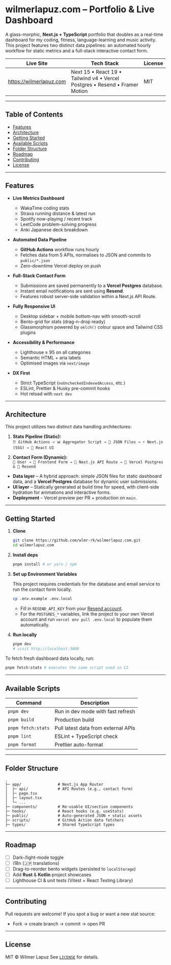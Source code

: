 # wilmerlapuz.com – Portfolio & Live Dashboard

A glass-morphic, **Next.js + TypeScript** portfolio that doubles as a real-time dashboard for my coding, fitness, language-learning and music activity. This project features two distinct data pipelines: an automated hourly workflow for static metrics and a full-stack interactive contact form.

| Live Site                 | Tech Stack                                                              | License |
| ------------------------- | ----------------------------------------------------------------------- | ------- |
| <https://wilmerlapuz.com> | Next 15 • React 19 • Tailwind v4 • Vercel Postgres • Resend • Framer Motion | MIT     |

---

## Table of Contents

- [Features](#features)
- [Architecture](#architecture)
- [Getting Started](#getting-started)
- [Available Scripts](#available-scripts)
- [Folder Structure](#folder-structure)
- [Roadmap](#roadmap)
- [Contributing](#contributing)
- [License](#license)

---

## Features

-   **Live Metrics Dashboard**
    -   WakaTime coding stats
    -   Strava running distance & latest run
    -   Spotify now-playing / recent track
    -   LeetCode problem-solving progress
    -   Anki Japanese deck breakdown

-   **Automated Data Pipeline**
    -   **GitHub Actions** workflow runs hourly
    -   Fetches data from 5 APIs, normalises to JSON and commits to `public/*.json`
    -   Zero-downtime Vercel deploy on push

-   **Full-Stack Contact Form**
    -   Submissions are saved permanently to a **Vercel Postgres** database.
    -   Instant email notifications are sent using **Resend**.
    -   Features robust server-side validation within a Next.js API Route.

-   **Fully Responsive UI**
    -   Desktop sidebar + mobile bottom-nav with smooth-scroll
    -   Bento-grid for stats (drag-n-drop ready)
    -   Glassmorphism powered by `oklch()` colour space and Tailwind CSS plugins

-   **Accessibility & Performance**
    -   Lighthouse ≥ 95 on all categories
    -   Semantic HTML + aria labels
    -   Optimised images via `next/image`

-   **DX First**
    -   Strict TypeScript (`noUncheckedIndexedAccess`, etc.)
    -   ESLint, Prettier & Husky pre-commit hooks
    -   Hot reload with `next dev`

---

## Architecture

This project utilizes two distinct data handling architectures:

1.  **Stats Pipeline (Static):**  
    `⏰ GitHub Actions → 📊 Aggregator Script → 📁 JSON Files → ⚡ Next.js (SSG) → 🎨 React UI`

2.  **Contact Form (Dynamic):**  
    `👤 User → 📝 Frontend Form → 🚀 Next.js API Route → 💾 Vercel Postgres & 📧 Resend`

-   **Data layer** – A hybrid approach: simple JSON files for static dashboard data, and a **Vercel Postgres** database for dynamic user submissions.
-   **UI layer** – Statically generated at build time for speed, with client-side hydration for animations and interactive forms.
-   **Deployment** – Vercel preview per PR + production on `main`.

---

## Getting Started

1.  **Clone**

    ```bash
    git clone https://github.com/wlmr-rk/wilmerlapuz.com.git
    cd wilmerlapuz.com
    ```

2.  **Install deps**

    ```bash
    pnpm install # or yarn / npm
    ```

3.  **Set up Environment Variables**

    This project requires credentials for the database and email service to run the contact form locally.

    ```bash
    cp .env.example .env.local
    ```

    -   Fill in `RESEND_API_KEY` from your [Resend account](https://resend.com).
    -   For the `POSTGRES_*` variables, link the project to your own Vercel account and run `vercel env pull .env.local` to populate them automatically.

4.  **Run locally**

    ```bash
    pnpm dev
    # visit http://localhost:3000
    ```

To fetch fresh dashboard data locally, run:

```bash
pnpm fetch:stats # executes the same script used in CI
```

---

## Available Scripts

| Command          | Description                                  |
| ---------------- | -------------------------------------------- |
| `pnpm dev`       | Run in dev mode with fast refresh            |
| `pnpm build`     | Production build                             |
| `pnpm fetch:stats` | Pull latest data from external APIs          |
| `pnpm lint`      | ESLint + TypeScript check                    |
| `pnpm format`    | Prettier auto-format                         |

---

## Folder Structure

```
.
├─ app/                # Next.js App Router
│  ├─ api/             # API Routes (e.g., contact form)
│  ├─ page.tsx
│  ├─ layout.tsx
│  └─ ...
├─ components/         # Re-usable UI/section components
├─ hooks/              # React hooks (e.g. useStats)
├─ public/             # Auto-generated JSON + static assets
├─ scripts/            # GitHub Action data fetchers
├─ types/              # Shared TypeScript types
```

---

## Roadmap

-   [ ] Dark-/light-mode toggle
-   [ ] i18n (🇯🇵 translations)
-   [ ] Drag-to-reorder bento widgets (persisted to `localStorage`)
-   [ ] Add **Rust** & **Kotlin** project showcases
-   [ ] Lighthouse CI & unit tests (Vitest + React Testing Library)

---

## Contributing

Pull requests are welcome!
If you spot a bug or want a new stat source:

-   Fork → create branch → commit → open PR

---

## License

MIT © Wilmer Lapuz
See [`LICENSE`](./LICENSE) for details.
